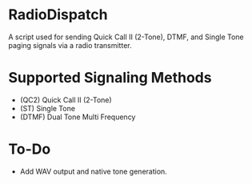 # RadioDispatch
A script used for sending Quick Call II (2-Tone), DTMF, and Single Tone paging signals via a radio transmitter.

# Supported Signaling Methods
* (QC2) Quick Call II (2-Tone)
* (ST) Single Tone
* (DTMF) Dual Tone Multi Frequency

# To-Do
* Add WAV output and native tone generation.
